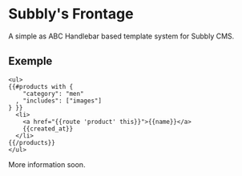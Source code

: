 Subbly's Frontage
===

A simple as ABC Handlebar based template system for Subbly CMS.


## Exemple

    <ul>
    {{#products with {
        "category": "men"
      , "includes": ["images"]
    } }}
      <li>
        <a href="{{route 'product' this}}">{{name}}</a>
        {{created_at}}
      </li>
    {{/products}}
    </ul>

More information soon.
